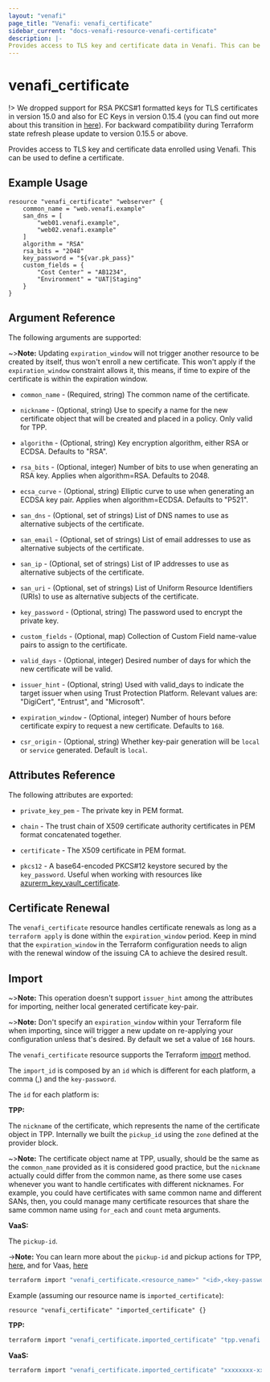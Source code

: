 ```yaml
---
layout: "venafi"
page_title: "Venafi: venafi_certificate"
sidebar_current: "docs-venafi-resource-venafi-certificate"
description: |-
Provides access to TLS key and certificate data in Venafi. This can be used to define a Venafi certificate.
---
```


# venafi_certificate

!> We dropped support for RSA PKCS#1 formatted keys for TLS certificates in version 15.0 and also for EC Keys in
version 0.15.4 (you can find out more about this transition in [here](https://github.com/Venafi/vcert/releases/tag/v4.17.0)).
For backward compatibility during Terraform state refresh please update to version 0.15.5 or above.

Provides access to TLS key and certificate data enrolled using Venafi. This can be used to define a
certificate.

## Example Usage

```hcl
resource "venafi_certificate" "webserver" {
    common_name = "web.venafi.example"
    san_dns = [
        "web01.venafi.example",
        "web02.venafi.example"
    ]
    algorithm = "RSA"
    rsa_bits = "2048"
    key_password = "${var.pk_pass}"
    custom_fields = {
        "Cost Center" = "AB1234",
        "Environment" = "UAT|Staging"
    }
}
```

## Argument Reference

The following arguments are supported:

~>**Note:** Updating `expiration_window` will not trigger another resource to be created by itself, thus won't enroll a new certificate. This won't apply if the `expiration_window` constraint allows it, this means, if time to expire of the certificate is within the expiration window.

* `common_name` - (Required, string) The common name of the certificate.

* `nickname` - (Optional, string) Use to specify a name for the new certificate object that will be created and placed in a policy. Only valid for TPP.

* `algorithm` - (Optional, string) Key encryption algorithm, either RSA or ECDSA.
  Defaults to "RSA".

* `rsa_bits` - (Optional, integer) Number of bits to use when generating an RSA key.
  Applies when algorithm=RSA.  Defaults to 2048.

* `ecsa_curve` - (Optional, string) Elliptic curve to use when generating an ECDSA
  key pair.  Applies when algorithm=ECDSA.  Defaults to "P521".

* `san_dns` - (Optional, set of strings) List of DNS names to use as alternative
  subjects of the certificate.

* `san_email` - (Optional, set of strings) List of email addresses to use as
  alternative subjects of the certificate.

* `san_ip` - (Optional, set of strings) List of IP addresses to use as alternative
  subjects of the certificate.

* `san_uri` - (Optional, set of strings) List of Uniform Resource Identifiers (URIs) to use as alternative
  subjects of the certificate.

* `key_password` - (Optional, string) The password used to encrypt the private key.

* `custom_fields` - (Optional, map) Collection of Custom Field name-value pairs to
  assign to the certificate.

* `valid_days` - (Optional, integer) Desired number of days for which the new
  certificate will be valid.

* `issuer_hint` - (Optional, string) Used with valid_days to indicate the target
  issuer when using Trust Protection Platform.  Relevant values are: "DigiCert",
  "Entrust", and "Microsoft".

* `expiration_window` - (Optional, integer) Number of hours before certificate expiry
  to request a new certificate.  Defaults to `168`.

* `csr_origin` - (Optional, string) Whether key-pair generation will be `local` or `service` generated. Default is `local`.

## Attributes Reference

The following attributes are exported:

* `private_key_pem` - The private key in PEM format.

* `chain` - The trust chain of X509 certificate authority certificates in PEM format
  concatenated together.

* `certificate` - The X509 certificate in PEM format.

* `pkcs12` - A base64-encoded PKCS#12 keystore secured by the `key_password`.
  Useful when working with resources like
  [azurerm_key_vault_certificate](https://www.terraform.io/docs/providers/azurerm/r/key_vault_certificate.html).

## Certificate Renewal

The `venafi_certificate` resource handles certificate renewals as long as a
`terraform apply` is done within the `expiration_window` period. Keep in mind that the
`expiration_window` in the Terraform configuration needs to align with the renewal
window of the issuing CA to achieve the desired result.

## Import

~>**Note:** This operation doesn't support `issuer_hint` among the attributes for importing, neither local generated certificate key-pair.

~>**Note:** Don't specify an `expiration_window` within your Terraform file when importing, since will trigger a new update on re-applying your configuration unless that's desired. By default we set a value of `168` hours.

The `venafi_certificate` resource supports the Terraform [import](https://www.terraform.io/docs/cli/import/index.html)
method.

The `import_id` is composed by an `id` which is different for each platform, a comma (,) and the `key-password`.

The `id` for each platform is:

**TPP:**

The `nickname` of the certificate, which represents the name of the certificate object in TPP. Internally we built the `pickup_id` using the `zone` defined at the provider block.

~>**Note:** The certificate object name at TPP, usually, should be the same as the `common_name` provided as it is considered good practice, but the `nickname` actually could differ from the common name, as there some use cases whenever you want to handle certificates with different nicknames. For example, you could have certificates with same common name and different SANs, then, you could manage many certificate resources that share the same common name using `for_each` and `count` meta arguments.

**VaaS:**

The `pickup-id`.

->**Note:** You can learn more about the `pickup-id` and pickup actions for TPP, [here](https://github.com/Venafi/vcert/blob/master/README-CLI-PLATFORM.md#certificate-retrieval-parameters), and for Vaas, [here](https://github.com/Venafi/vcert/blob/master/README-CLI-CLOUD.md)
```sh
terraform import "venafi_certificate.<resource_name>" "<id>,<key-password>"
```
Example (assuming our resource name is `imported_certificate`):

```hcl
resource "venafi_certificate" "imported_certificate" {}
```

**TPP:**
```sh
terraform import "venafi_certificate.imported_certificate" "tpp.venafi.example,my_key_password"
```

**VaaS:**
```sh
terraform import "venafi_certificate.imported_certificate" "xxxxxxxx-xxxx-xxxx-xxxx-xxxxxxxxxxxx,my_key_password"
```
